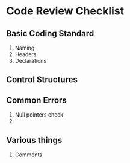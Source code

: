 # Code Review Checklist

## Basic Coding Standard

1. Naming
2. Headers
3. Declarations

## Control Structures


## Common Errors

1. Null pointers check
2. 

## Various things

1. Comments
